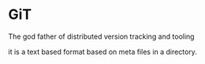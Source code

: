 # GiT
The god father of distributed version tracking and tooling

it is a text based format based on meta files in a directory. 
